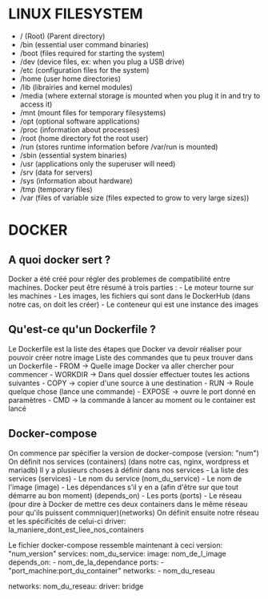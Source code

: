# LINUX FILESYSTEM
- / (Root) (Parent directory)
- /bin (essential user command binaries)
- /boot (files required for starting the system)
- /dev (device files, ex: when you plug a USB drive)
- /etc (configuration files for the system)
- /home (user home directories)
- /lib (librairies and kernel modules)
- /media (where external storage is mounted when you plug it in and try to access it)
- /mnt (mount files for temporary filesystems)
- /opt (optional software applications)
- /proc (information about processes)
- /root (home directory fot the root user)
- /run (stores runtime information before /var/run is mounted)
- /sbin (essential system binaries)
- /usr (applications only the superuser will need)
- /srv (data for servers)
- /sys (information about hardware)
- /tmp (temporary files)
- /var (files of variable size (files expected to grow to very large sizes))

# DOCKER

## A quoi docker sert ?
Docker a été créé pour régler des problemes de compatibilité entre machines.
Docker peut être résumé à trois parties :
	- Le moteur tourne sur les machines
	- Les images, les fichiers qui sont dans le DockerHub (dans notre cas, on doit les créer)
	- Le conteneur qui est une instance des images

## Qu'est-ce qu'un Dockerfile ?
Le Dockerfile est la liste des étapes que Docker va devoir réaliser pour pouvoir créer notre image
Liste des commandes que tu peux trouver dans un Dockerfile
	- FROM -> Quelle image Docker va aller chercher pour commencer
	- WORKDIR -> Dans quel dossier effectuer toutes les actions suivantes
	- COPY -> copier d'une source à une destination
	- RUN -> Roule quelque chose (lance une commande)
	- EXPOSE -> ouvre le port donné en paramètres
	- CMD -> la commande à lancer au moment ou le container est lancé

## Docker-compose
On commence par spécifier la version de docker-compose (version: "num")
On définit nos services (containers) (dans notre cas, nginx, wordpress et mariadb)
Il y a plusieurs choses à définir dans nos services
	- La liste des services (services)
	- Le nom du service (nom_du_service)
	- Le nom de l'image (image)
	- Les dépendances s'il y en a (afin d'être sur que tout démarre au bon moment) (depends_on)
	- Les ports (ports)
	- Le réseau (pour dire à Docker de mettre ces deux containers dans le même réseau pour qu'ils puissent commniquer)(networks)
On définit ensuite notre réseau et les spécificités de celui-ci
driver: la_maniere_dont_est_liee_nos_containers


Le fichier docker-compose ressemble maintenant à ceci
version: "num_version"
services:
	nom_du_service:
		image: nom_de_l_image
		depends_on:
			- nom_de_la_dependance
		ports:
			- "port_machine:port_du_container"
		networks:
			- nom_du_reseau

networks:
	nom_du_reseau:
		driver: bridge